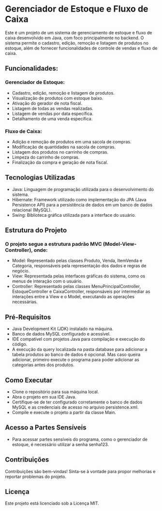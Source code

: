 # Gerenciador de Estoque e Fluxo de Caixa

Este é um projeto de um sistema de gerenciamento de estoque e fluxo de caixa desenvolvido em Java, com foco principalmente no backend. O sistema permite o cadastro, edição, remoção e listagem de produtos no estoque, além de fornecer funcionalidades de controle de vendas e fluxo de caixa.

## Funcionalidades:

### Gerenciador de Estoque:
* Cadastro, edição, remoção e listagem de produtos.
* Visualização de produtos com estoque baixo.
* Ativação do gerador de nota fiscal.
* Listagem de todas as vendas realizadas.
* Listagem de vendas por data específica.
* Detalhamento de uma venda específica.

### Fluxo de Caixa:
* Adição e remoção de produtos em uma sacola de compras.
* Modificação de quantidades na sacola de compras.
* Listagem dos produtos no carrinho de compras.
* Limpeza do carrinho de compras.
* Finalização da compra e geração de nota fiscal.

## Tecnologias Utilizadas
* Java: Linguagem de programação utilizada para o desenvolvimento do sistema.
* Hibernate: Framework utilizado como implementação do JPA (Java Persistence API) para a persistência de dados em um banco de dados relacional (MySQL).
* Swing: Biblioteca gráfica utilizada para a interface do usuário.

## Estrutura do Projeto

### O projeto segue a estrutura padrão MVC (Model-View-Controller), onde:

* Model: Representado pelas classes Produto, Venda, ItemVenda e Categoria, responsáveis pela representação dos dados e regras de negócio.
* View: Representada pelas interfaces gráficas do sistema, como os menus de interação com o usuário.
* Controller: Representado pelas classes MenuPrincipalController, EstoqueController e CaixaController, responsáveis por intermediar as interações entre a View e o Model, executando as operações necessárias.

## Pré-Requisitos
* Java Development Kit (JDK) instalado na máquina.
* Banco de dados MySQL configurado e acessível.
* IDE compatível com projetos Java para compilação e execução do código.
* A execução da query localizada na pasta database para adicionar a tabela produtos ao banco de dados é opcional. Mas caso queira adicionar, primeiro execute o programa para poder adicionar as categorias antes dos produtos.

## Como Executar
* Clone o repositório para sua máquina local.
* Abra o projeto em sua IDE Java.
* Certifique-se de ter configurado corretamente o banco de dados MySQL e as credenciais de acesso no arquivo persistence.xml.
* Compile e execute o projeto a partir da classe Main.

## Acesso a Partes Sensíveis
* Para acessar partes sensíveis do programa, como o gerenciador de estoque, é necessário utilizar a senha senha123.

## Contribuições
Contribuições são bem-vindas! Sinta-se à vontade para propor melhorias e reportar problemas do projeto.

## Licença
Este projeto está licenciado sob a Licença MIT.